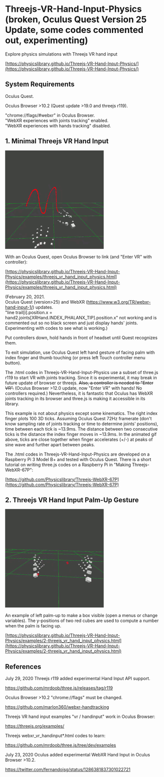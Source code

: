 # Threejs-VR-Hand-Input-Physics (broken, Oculus Quest Version 25 Update, some codes commented out, experimenting)

Explore physics simulations with Threejs VR hand input

[https://physicslibrary.github.io/Threejs-VR-Hand-Input-Physics/](https://physicslibrary.github.io/Threejs-VR-Hand-Input-Physics/)

## System Requirements

Oculus Quest.<br>

Oculus Browser >10.2 (Quest update >19.0 and threejs r119).<br>

"chrome://flags/#webxr" in Oculus Browser.<br>
"WebXR experiences with joints tracking" enabled.<br>
"WebXR experiences with hands tracking" disabled.<br>

## 1. Minimal Threejs VR Hand Input

<img src="images/1-threejs-vr-hand-input-physics.gif" width="320">

With an Oculus Quest, open Oculus Browser to link (and "Enter VR" with controller):<br>

[https://physicslibrary.github.io/Threejs-VR-Hand-Input-Physics/examples/threejs_vr_hand_input_physics.html](https://physicslibrary.github.io/Threejs-VR-Hand-Input-Physics/examples/threejs_vr_hand_input_physics.html)

(February 20, 2021.<br>
Oculus Quest (version>25) and WebXR (https://www.w3.org/TR/webxr-hand-input-1/) updates.<br>
"line trail[i].position.x = hand2.joints[XRHand.INDEX_PHALANX_TIP].position.x" not working and is commented out so no black screen and just display hands' joints.<br>
Experimenting with codes to see what is working.)<br>

Put controllers down, hold hands in front of headset until Quest recognizes them.

To exit simulation, use Oculus Quest left hand gesture of facing palm with index finger and thumb touching (or press left Touch controller menu button).<br>

The .html codes in Threejs-VR-Hand-Input-Physics use a subset of three.js r119 to start VR with joints tracking. Since it is experimental, it may break in future update of browser or threejs. ~~Also, a controller is needed to "Enter VR".~~ (Oculus Browser >12.0 update, now "Enter VR" with hands! No controllers required.) Nevertheless, it is fantastic that Oculus has WebXR joints tracking in its browser and three.js is making it accessible in its library.<br>

This example is not about physics except some kinematics. The right index finger plots 100 3D ticks. Assuming Oculus Quest 72Hz framerate (don't know sampling rate of joints tracking or time to determine joints' positions), time between each tick is ~13.9ms. The distance between two consecutive ticks is the distance the index finger moves in ~13.9ms. In the animated gif above, ticks are close together when finger accelerates (+/-) at peaks of sine wave and further apart between peaks.

The .html codes in Threejs-VR-Hand-Input-Physics are developed on a Raspberry Pi 3 Model B+ and tested with Oculus Quest. There is a short tutorial on writing three.js codes on a Raspberry Pi in "Making Threejs-WebXR-67P":

[https://github.com/Physicslibrary/Threejs-WebXR-67P](https://github.com/Physicslibrary/Threejs-WebXR-67P)

## 2. Threejs VR Hand Input Palm-Up Gesture

<img src="images/2-threejs-vr-hand-input-physics.gif" width="320">

An example of left palm-up to make a box visible (open a menus or change variables). The y-positions of two red cubes are used to compute a number when the palm is facing up.

[https://physicslibrary.github.io/Threejs-VR-Hand-Input-Physics/examples/2-threejs_vr_hand_input_physics.html](https://physicslibrary.github.io/Threejs-VR-Hand-Input-Physics/examples/2-threejs_vr_hand_input_physics.html)

## References

July 29, 2020 Threejs r119 added experimental Hand Input API support.<br>

https://github.com/mrdoob/three.js/releases/tag/r119

Oculus Browser >10.2 "chrome://flags" must be changed.<br>

https://github.com/marlon360/webxr-handtracking

Threejs VR hand input examples "vr / handinput" work in Oculus Browser:<br>

https://threejs.org/examples/

Threejs webxr_vr_handinput*.html codes to learn:

https://github.com/mrdoob/three.js/tree/dev/examples

July 23, 2020 Oculus added experimental WebXR Hand Input in Oculus Browser >10.2.<br>

https://twitter.com/fernandojsg/status/1286381837301022721

